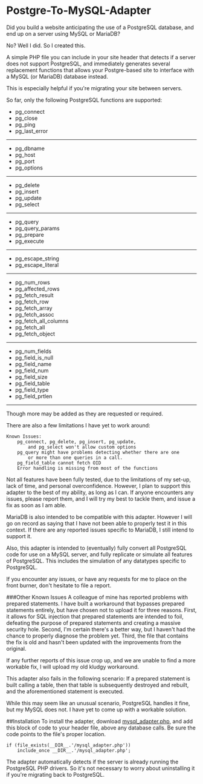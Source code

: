 # Postgre-To-MySQL-Adapter

Did you build a website anticipating the use of a PostgreSQL database, and end up on a server using MySQL or MariaDB?

No? Well I did. So I created this.

A simple PHP file you can include in your site header that detects if a server does not support PostgreSQL, and immediately generates several replacement functions that allows your Postgre-based site to interface with a MySQL (or MariaDB) database instead.

This is especially helpful if you're migrating your site between servers.

So far, only the following PostgreSQL functions are supported:
* pg_connect
* pg_close
* pg_ping
* pg_last_error

---

* pg_dbname
* pg_host
* pg_port
* pg_options

---

* pg_delete
* pg_insert
* pg_update
* pg_select

---

* pg_query
* pg_query_params
* pg_prepare
* pg_execute

---

* pg_escape_string
* pg_escape_literal

---

* pg_num_rows
* pg_affected_rows
* pg_fetch_result
* pg_fetch_row
* pg_fetch_array
* pg_fetch_assoc
* pg_fetch_all_columns
* pg_fetch_all
* pg_fetch_object

---

* pg_num_fields
* pg_field_is_null
* pg_field_name
* pg_field_num
* pg_field_size
* pg_field_table
* pg_field_type
* pg_field_prtlen

---

Though more may be added as they are requested or required.

There are also a few limitations I have yet to work around:
```
Known Issues:
	pg_connect, pg_delete, pg_insert, pg_update,
		and pg_select won't allow custom options
	pg_query might have problems detecting whether there are one
		or more than one queries in a call.
	pg_field_table cannot fetch OID
	Error handling is missing from most of the functions
```

Not all features have been fully tested, due to the limitations of my set-up, lack of time, and personal overconfidence. However, I plan to support this adapter to the best of my ability, as long as I can. If anyone encounters any issues, please report them, and I will try my best to tackle them, and issue a fix as soon as I am able.

MariaDB is also intended to be compatible with this adapter. However I will go on record as saying that I have not been able to properly test it in this context. If there are any reported issues specific to MariaDB, I still intend to support it.

Also, this adapter is intended to (eventually) fully convert all PostgreSQL code for use on a MySQL server, and fully replicate or simulate all features of PostgreSQL. This includes the simulation of any datatypes specific to PostgreSQL.

If you encounter any issues, or have any requests for me to place on the front burner, don't hesitate to file a report.

###Other Known Issues
A colleague of mine has reported problems with prepared statements. I have built a workaround that bypasses prepared statements entirely, but have chosen not to upload it for three reasons. First, it allows for SQL injection that prepared statements are intended to foil, defeating the purpose of prepared statements and creating a massive security hole. Second, I'm certain there's a better way, but I haven't had the chance to properly diagnose the problem yet. Third, the file that contains the fix is old and hasn't been updated with the improvements from the original.

If any further reports of this issue crop up, and we are unable to find a more workable fix, I will upload my old kludgy workaround.

This adapter also fails in the following scenario: If a prepared statement is built calling a table, then that table is subsequently destroyed and rebuilt, and the aforementioned statement is executed.

While this may seem like an unusual scenario, PostgreSQL handles it fine, but my MySQL does not. I have yet to come up with a workable solution.

##Installation
To install the adapter, download [mysql_adapter.php](https://raw.githubusercontent.com/theblackwidower/Postgre-To-MySQL-Adapter/master/mysql_adapter.php "Download"), and add this block of code to your header file, above any database calls. Be sure the code points to the file's proper location.

```
if (file_exists(__DIR__.'/mysql_adapter.php'))
	include_once __DIR__.'/mysql_adapter.php';
```

The adapter automatically detects if the server is already running the PostgreSQL PHP drivers. So it's not necessary to worry about uninstalling it if you're migrating back to PostgreSQL.
